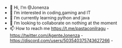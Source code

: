 - 👋 Hi, I’m @Jonenza
- 👀 I’m interested in coding,gaming and IT
- 🌱 I’m currently learning python and java
- 💞️ I’m looking to collaborate on nothing at the moment
- 📫 How to reach me https://t.me/pastaconilragu - https://twitter.com/AgenteJonenza - https://discord.com/users/503540375743627266 -

